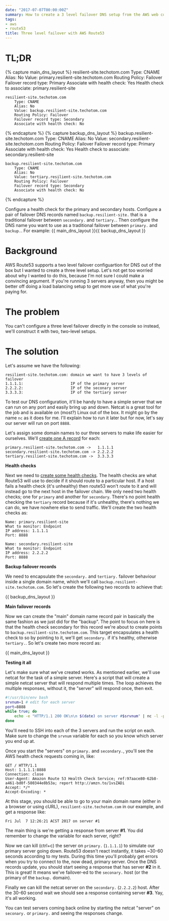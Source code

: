 ```yaml
---
date: "2017-07-07T00:00:00Z"
summary: How to create a 3 level failover DNS setup from the AWS web console
tags:
- aws
- route53
title: Three level failover with AWS Route53
---
```


# TL;DR
{% capture main_dns_layout %}
    resilient-site.techotom.com
        Type: CNAME
        Alias: No
        Value: primary.resilient-site.techotom.com
        Routing Policy: Failover
        Failover record type: Primary
        Associate with health check: Yes
        Health check to associate: primary.resilient-site
        
    resilient-site.techotom.com
        Type: CNAME
        Alias: No
        Value: backup.resilient-site.techotom.com
        Routing Policy: Failover
        Failover record type: Secondary
        Associate with health check: No
{% endcapture %}
{% capture backup_dns_layout %}
    backup.resilient-site.techotom.com
        Type: CNAME
        Alias: No
        Value: secondary.resilient-site.techotom.com
        Routing Policy: Failover
        Failover record type: Primary
        Associate with health check: Yes
        Health check to associate: secondary.resilient-site

    backup.resilient-site.techotom.com
        Type: CNAME
        Alias: No
        Value: tertiary.resilient-site.techotom.com
        Routing Policy: Failover
        Failover record type: Secondary
        Associate with health check: No
{% endcapture %}

Configure a health check for the primary and secondary hosts. Configure a pair of failover DNS records named `backup.resilient-site.` that is a traditional failover between `secondary.` and `tertiary.`. Then configure the DNS name you want to use as a traditional failover between `primary.` and `backup.`. For example:
{{ main_dns_layout }}{{ backup_dns_layout }}

# Background
AWS Route53 supports a two level failover configuartion for DNS out of the box but I wanted to create a three level setup. Let's not get too worried about why I wanted to do this, because I'm not sure I could make a convincing argument. If you're running 3 servers anyway, then you might be better off doing a load balancing setup to get more use of what you're paying for.

# The problem
You can't configure a three level failover directly in the console so instead, we'll construct it with two, two-level setups.

# The solution
Let's assume we have the following:

    resilient-site.techotom.com: domain we want to have 3 levels of failover
    1.1.1.1:                     IP of the primary server
    2.2.2.2:                     IP of the seconary server
    3.3.3.3:                     IP of the tertiary server

To test our DNS configuration, it'll be handy to have a simple server that we can run on any port and easily bring up and down. Netcat is a great tool for the job and is available on (most?) Linux out of the box. It might go by the name `nc` as it does for me. I'll explain how to run it later but for now, let's say our server will run on port `8888`.

Let's assign some domain names to our three servers to make life easier for ourselves. We'll [create one A record](https://docs.aws.amazon.com/Route53/latest/DeveloperGuide/resource-record-sets-creating.html) for each:

    primary.resilient-site.techotom.com ->   1.1.1.1
    secondary.resilient-site.techotom.com -> 2.2.2.2
    tertiary.resilient-site.techotom.com ->  3.3.3.3

**Health checks**

Next we need to [create some health checks](https://docs.aws.amazon.com/Route53/latest/DeveloperGuide/health-checks-creating.html). The health checks are what Route53 will use to decide if it should route to a particular host. If a host fails a health check (it's unhealthy) then route53 won't route to it and will instead go to the next host in the failover chain. We only need two health checks; one for `primary` and another for `secondary`. There's no point health checking the `tertiary` record because if it's unhealthy, there's nothing we can do, we have nowhere else to send traffic. We'll create the two health checks as:

    Name: primary.resilient-site
    What to monitor: Endpoint
    IP address: 1.1.1.1
    Port: 8888

    Name: secondary.resilient-site
    What to monitor: Endpoint
    IP address: 2.2.2.2
    Port: 8888

**Backup failover records**

We need to encapsulate the `secondary.` and `tertiary.` failover behaviour inside a single domain name, which we'll call `backup.resilient-site.techotom.com`. So let's create the following two records to achieve that:

{{ backup_dns_layout }}

**Main failover records**

Now we can create the "main" domain name record pair in basically the same fashion as we just did for the "backup". The point to focus on here is that the health check secondary for this record we're about to create points to `backup.resilient-site.techotom.com`. This target encapsulates a health check to so by pointing to it, we'll get `secondary.` if it's healthy, otherwise `tertiary.`. So let's create two more record as:

{{ main_dns_layout }}

**Testing it all**

Let's make sure what we've created works. As mentioned earlier, we'll use netcat for the task of a simple server. Here's a script that will create a simple netcat server that will respond multiple times. The loop achieves the multiple responses, without it, the "server" will respond once, then exit.
```bash
#!/usr/bin/env bash
srvnum=1 # edit for each server
port=8888
while true; do
    echo -e "HTTP/1.1 200 OK\n\n $(date) on server #$srvnum" | nc -l -p $port -q 1
done
```

You'll need to SSH into each of the 3 servers and run the script on each. Make sure to change the `srvnum` variable for each so you know which server you end up at.

Once you start the "servers" on `primary.` and `secondary.`, you'll see the AWS health check requests coming in, like:

    GET / HTTP/1.1
    Host: 1.1.1.1:8888
    Connection: close
    User-Agent: Amazon Route 53 Health Check Service; ref:97aace80-62b8-a461-bd0f-580344e8b53a; report http://amzn.to/1vsZADi
    Accept: */*
    Accept-Encoding: *

At this stage, you should be able to go to your main domain name (either in a browser or using cURL), `resilient-site.techotom.com` in our example, and get a response like:

    Fri Jul  7 12:26:21 ACST 2017 on server #1

The main thing is we're getting a response from server **#1**. You did remember to change the variable for each server, right?

Now we can kill (ctrl+c) the server on `primary.` (`1.1.1.1`) to simulate our primary server going down. Route53 doesn't react instantly, it takes ~30-60 seconds according to my tests. During this time you'll probably get errors when you try to connect to the, now dead, primary server. Once the DNS records update, you should start seeing a response that has server **#2** in it. This is great! It means we've failover-ed to the `seconary.` host (or the primary of the `backup.` domain).

Finally we can kill the netcat server on the `secondary.` (`2.2.2.2`) host. After the 30-60 second wait we should see a response containing server **#3**. Yay, it's all working.

You can test servers coming back online by starting the netcat "server" on `seconary.` or `primary.` and seeing the responses change.